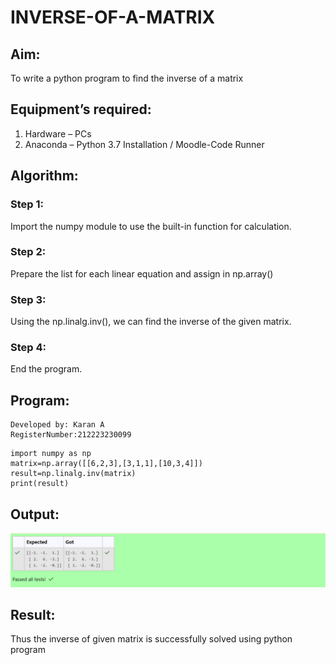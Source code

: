 # INVERSE-OF-A-MATRIX
## Aim:
To write a python program to find the inverse of a matrix
## Equipment’s required:
1. 	Hardware – PCs
2. 	Anaconda – Python 3.7 Installation / Moodle-Code Runner
## Algorithm:
### Step 1: 
Import  the numpy module to use the built-in function for calculation.
### Step 2: 
Prepare the list for each linear equation and assign in np.array()
### Step 3: 
Using the np.linalg.inv(), we can find the inverse of the given matrix.
### Step 4: 
End the program.
## Program:
```
Developed by: Karan A
RegisterNumber:212223230099
```
```
import numpy as np
matrix=np.array([[6,2,3],[3,1,1],[10,3,4]])
result=np.linalg.inv(matrix)
print(result)
```
## Output:
![alt text](image.png)
## Result:
Thus the inverse of given matrix is successfully solved using python program

